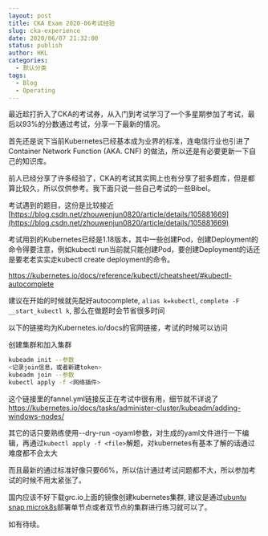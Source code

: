 ```yaml
---
layout: post
title: CKA Exam 2020-06考试经验
slug: cka-experience
date: 2020/06/07 21:32:00
status: publish
author: HKL
categories: 
  - 默认分类
tags: 
  - Blog
  - Operating
---
```


最近趁打折入了CKA的考试券，从入门到考试学习了一个多星期参加了考试，最后以93%的分数通过考试，分享一下最新的情况。

首先还是说下当前Kubernetes已经基本成为业界的标准，连电信行业也引进了Container Network Function (AKA. CNF) 的做法，所以还是有必要更新一下自己的知识库。

前人已经分享了许多经验了，CKA的考试其实网上也有分享了挺多题库，但是都算比较久，所以仅供参考。我下面只说一些自己考试的一些Bibel。

<!--more-->

考试遇到的题目，这份是比较接近 [https://blog.csdn.net/zhouwenjun0820/article/details/105881669](https://blog.csdn.net/zhouwenjun0820/article/details/105881669)

考试用到的Kubernetes已经是1.18版本，其中一些创建Pod，创建Deployment的命令得要注意，例如kubectl run当前就只能创建Pod，要创建Deployment的话还是要老老实实走kubectl create deployment的命令。

https://kubernetes.io/docs/reference/kubectl/cheatsheet/#kubectl-autocomplete

建议在开始的时候就先配好autocomplete, `alias k=kubectl`, `complete -F __start_kubectl k`, 那么在做题时会节省很多时间

以下的链接均为Kubernetes.io/docs的官网链接，考试的时候可以访问

创建集群和加入集群

```bash
kubeadm init --参数
<记录join信息，或者新建token>
kubeadm join --参数
kubectl apply -f <网络插件>
```

这个链接里的fannel.yml链接反正在考试中很有用，细节就不详说了 https://kubernetes.io/docs/tasks/administer-cluster/kubeadm/adding-windows-nodes/

其它的话只要熟练使用--dry-run -oyaml参数，对生成的yaml文件进行一下编辑，再通过`kubectl apply -f <file>`解题，对kubernetes有基本了解的话通过难度都不会太大

而且最新的通过标准好像只要66%，所以估计通过考试问题都不大，所以参加考试的时候不用太紧张了。

国内应该不好下载grc.io上面的镜像创建kubernetes集群, 建议是通过[ubuntu snap microk8s](https://microk8s.io/)部署单节点或者双节点的集群进行练习就可以了。


如有待续。


